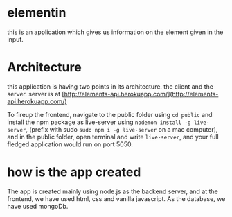 # elementin

 this is an application which gives us information on the element given in the input.

# Architecture

this application is having two points in its architecture. the client and the server. server is at [http://elements-api.herokuapp.com/](http://elements-api.herokuapp.com/)

To fireup the frontend, navigate to the public folder using `cd public` and install the npm package as live-server using `nodemon install -g live-server`, (prefix with sudo `sudo npm i -g live-server` on a mac computer), and in the public folder, open terminal and write `live-server`, and your full fledged application would run on port 5050.

# how is the app created

The app is created mainly using node.js as the backend server, and at the frontend, we have used html, css and vanilla javascript. As the database, we have used mongoDb.

